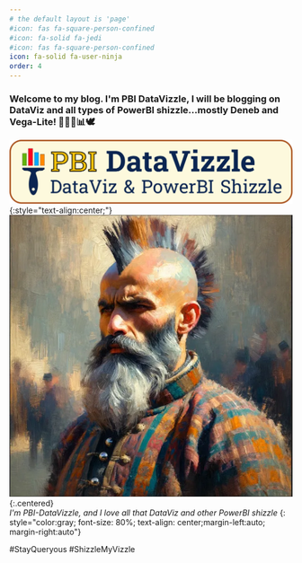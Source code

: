 ```yaml
---
# the default layout is 'page'
#icon: fas fa-square-person-confined
#icon: fa-solid fa-jedi
#icon: fas fa-square-person-confined
icon: fa-solid fa-user-ninja
order: 4
---
```


### Welcome to my blog. I'm PBI DataVizzle, I will be blogging on DataViz and all types of PowerBI shizzle...mostly Deneb and Vega-Lite! 🧙🏼‍♂️📊🕊️

![Banner](/assets/img/deneb_walkthrough_images/pbi-datavizzle-super-banner.png)
{:style="text-align:center;"}
![Me](/assets/img/deneb_walkthrough_images/pbi-data-vizzle-main-character.png){:.centered}  
*I'm PBI-DataVizzle, and I love all that DataViz and other PowerBI shizzle*
{: style="color:gray; font-size: 80%; text-align: center;margin-left:auto; margin-right:auto"}

#StayQueryous #ShizzleMyVizzle